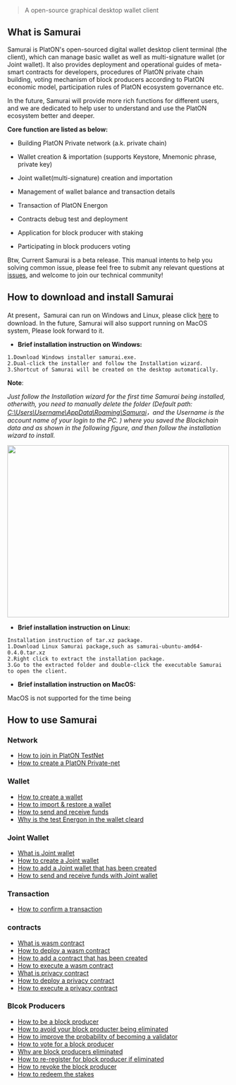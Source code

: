 > A open-source graphical desktop wallet client

## What is Samurai

Samurai is PlatON's open-sourced digital wallet desktop client terminal (the client), which can manage basic wallet as well as multi-signature wallet (or Joint wallet). It also provides deployment and operational guides of meta-smart contracts for developers, procedures of PlatON private chain building, voting mechanism of block producers according to PlatON economic model, participation rules of PlatON ecosystem governance etc.

In the future, Samurai will provide more rich functions for different users, and we are dedicated to help user to understand and use the PlatON ecosystem better and deeper.

**Core function are listed as below:**

- Building PlatON Private network (a.k. private chain)

- Wallet creation & importation (supports Keystore, Mnemonic phrase, private key)

- Joint wallet(multi-signature) creation and importation 

- Management of wallet balance and transaction details

- Transaction of PlatON Energon

- Contracts debug test and deployment

- Application for block producer with staking

- Participating in block producers voting

Btw, Current Samurai is a beta release. This manual intents to help you solving common issue, please feel free to submit any relevant questions at [issues](https://github.com/PlatONnetwork/Docs/issues),  and welcome to join our technical community!

## How to download and install Samurai

At present，Samurai can run on Windows and Linux, please click [here](https://github.com/PlatONnetwork/Samurai/releases) to download. In the future, Samurai will also support running on MacOS system, Please look forward to it. 

+ **Brief installation instruction on Windows:**

```
1.Download Windows installer samurai.exe.
2.Dual-click the installer and follow the Installation wizard.
3.Shortcut of Samurai will be created on the desktop automatically.
```
**Note**:  

*Just follow the Installation wizard for the first time Samurai being  installed, otherwith,  you need to manually delete the folder (Default path: <u>C:\Users\Username\AppData\Roaming\Samurai</u>，and the Username is the account name of your login to the PC. ) where you saved the Blockchain data and as shown in the following figure, and then follow the installation wizard to install.*

<img src="user-interfaces/platon-samurai-EN/image/Keystore_address.png" width = "503" height="390"/>  

+ **Brief installation instruction on Linux:**

```
Installation instruction of tar.xz package.
1.Download Linux Samurai package,such as samurai-ubuntu-amd64-0.4.0.tar.xz
2.Right click to extract the installation package.
3.Go to the extracted folder and double-click the executable Samurai to open the client.
```

+ **Brief installation instruction on MacOS:**

MacOS is not supported for the time being

## How to use Samurai

### Network

- [How to join in PlatON TestNet](/en-us/user-interfaces/platon-samurai-EN/_Join-in-a-network.md#How-to-join-in-PlatON-TestNet)
- [How to create a PlatON Private-net](/en-us/user-interfaces/platon-samurai-EN/_Join-in-a-network.md#How-to-create-a-PlatON-Private-net)

### Wallet

- [How to create a wallet](/en-us/user-interfaces/platon-samurai-EN/_Classic-wallet.md#How-to-create-a-wallet)
- [How to import & restore a wallet](/en-us/user-interfaces/platon-samurai-EN/_Classic-wallet.md#how-to-import-amp-restore-a-wallet&-restore-a-wallet)
- [How to send and receive funds](/en-us/user-interfaces/platon-samurai-EN/_Classic-wallet.md#How-to-send-and-receive-funds)
- [Why is the test Energon in the wallet cleard](/en-us/user-interfaces/platon-samurai-EN/_Classic-wallet.md#Why-is-the-test-Energon-in-the-wallet-cleard)

### Joint Wallet

- [What is Joint wallet](/en-us/user-interfaces/platon-samurai-EN/_Joint-wallet.md#What-is-joint-wallet)
- [How to create a Joint wallet](/en-us/user-interfaces/platon-samurai-EN/_Joint-wallet.md#How-to-create-a-joint-wallet)
- [How to add a Joint wallet that has been created](/en-us/user-interfaces/platon-samurai-EN/_Joint-wallet.md#How-to-add-a-joint-wallet-that-has-been-created)
- [How to send and receive funds with Joint wallet](/en-us/user-interfaces/platon-samurai-EN/_Joint-wallet.md#How-to-send-and-receive-funds-with-Joint-wallet)

### Transaction

- [How to confirm a transaction](/en-us/user-interfaces/platon-samurai-EN/_Confirm-transactions.md#How-to-confirm-a-transaction)

### contracts

- [What is wasm contract](/en-us/user-interfaces/platon-samurai-EN/_Contracts.md#What-is-wasm-contract)
- [How to deploy a wasm contract](/en-us/user-interfaces/platon-samurai-EN/_Contracts.md#how-to-deploy-a-wasm-contract)
- [How to add a contract that has been created ](/en-us/user-interfaces/platon-samurai-EN/_Contracts.md#How-to-add-a-contract-that-has-been-created)
- [How to execute a wasm contract ](/en-us/user-interfaces/platon-samurai-EN/_Contracts.md#How-to-execute-a-wasm-contract)
- [What is privacy contract](/en-us/user-interfaces/platon-samurai-EN/_Contracts.md#What-is-privacy-contract)
- [How to deploy a privacy contract](/en-us/user-interfaces/platon-samurai-EN/_Contracts.md#How-to-deploy-a-privacy-contract)
- [How to execute a privacy contract](/en-us/user-interfaces/platon-samurai-EN/_Contracts.md#How-to-execute-a-privacy-contract)

### Blcok Producers

- [How to be a block producer](/en-us/user-interfaces/platon-samurai-EN/_Validator-node.md#How-to-be-a-block-producer)
- [How to avoid your block producter being eliminated](/en-us/user-interfaces/platon-samurai-EN/_Validator-node.md#How-to-avoid-your-block-producter-being-eliminated)
- [How to improve the probability of becoming a validator](/en-us/user-interfaces/platon-samurai-EN/_Validator-node.md#How-to-improve-the-probability-of-becoming-a-validator)
- [How to vote for a block producer](/en-us/user-interfaces/platon-samurai-EN/_Validator-node.md#How-to-vote-for-a-block-producer)
- [Why are block producers eliminated](/en-us/user-interfaces/platon-samurai-EN/_Validator-node.md#Why-are-block-producers-eliminated)
- [How to re-register for block producer if eliminated](/en-us/user-interfaces/platon-samurai-EN/_Validator-node.md#how-to-re-register-for-block-producer-if-eliminated)
- [How to revoke the block producer](/en-us/user-interfaces/platon-samurai-EN/_Validator-node.md#How-to-revoke-the-block-producer)
- [How to redeem the stakes](/en-us/user-interfaces/platon-samurai-EN/_Validator-node.md#How-to-redeem-the-stakes)

